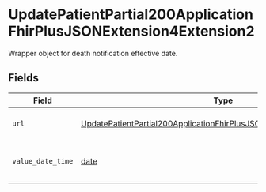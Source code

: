 # UpdatePatientPartial200ApplicationFhirPlusJSONExtension4Extension2

Wrapper object for death notification effective date.


## Fields

| Field                                                                                                                                                                     | Type                                                                                                                                                                      | Required                                                                                                                                                                  | Description                                                                                                                                                               | Example                                                                                                                                                                   |
| ------------------------------------------------------------------------------------------------------------------------------------------------------------------------- | ------------------------------------------------------------------------------------------------------------------------------------------------------------------------- | ------------------------------------------------------------------------------------------------------------------------------------------------------------------------- | ------------------------------------------------------------------------------------------------------------------------------------------------------------------------- | ------------------------------------------------------------------------------------------------------------------------------------------------------------------------- |
| `url`                                                                                                                                                                     | [UpdatePatientPartial200ApplicationFhirPlusJSONExtension4Extension2URL](../../models/operations/updatepatientpartial200applicationfhirplusjsonextension4extension2url.md) | :heavy_check_mark:                                                                                                                                                        | Key of this object. Always `systemEffectiveDate`.                                                                                                                         |                                                                                                                                                                           |
| `value_date_time`                                                                                                                                                         | [date](https://docs.python.org/3/library/datetime.html#date-objects)                                                                                                      | :heavy_check_mark:                                                                                                                                                        | Date and time at which death notification status took effect.                                                                                                             | 2010-10-22T00:00:00+00:00                                                                                                                                                 |